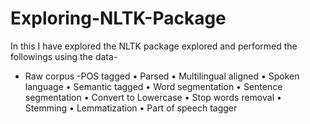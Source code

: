 # Exploring-NLTK-Package
In this I have explored the NLTK package explored and performed  the followings using the data-
- Raw corpus
-POS tagged
• Parsed
• Multilingual aligned
• Spoken language
• Semantic tagged
• Word segmentation
• Sentence segmentation
• Convert to Lowercase
• Stop words removal
• Stemming
• Lemmatization
• Part of speech tagger
